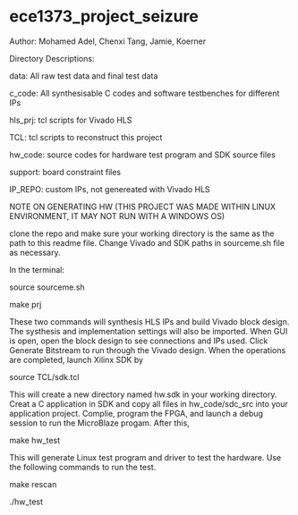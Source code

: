 # ece1373_project_seizure
Author:
Mohamed Adel, Chenxi Tang, Jamie, Koerner

Directory Descriptions:

data: All raw test data and final test data

c_code: All synthesisable C codes and software testbenches for different IPs

hls_prj: tcl scripts for Vivado HLS

TCL: tcl scripts to reconstruct this project

hw_code: source codes for hardware test program and SDK source files

support: board constraint files

IP_REPO: custom IPs, not genereated with Vivado HLS


NOTE ON GENERATING HW (THIS PROJECT WAS MADE WITHIN LINUX ENVIRONMENT, IT MAY NOT RUN WITH A WINDOWS OS)

clone the repo and make sure your working directory is the same as the path to this readme file. Change Vivado and SDK paths in sourceme.sh file as necessary. 

In the terminal:

source sourceme.sh

make prj

These two commands will synthesis HLS IPs and build Vivado block design. The systhesis and implementation settings will also be imported. When GUI is open,
open the block design to see connections and IPs used. Click Generate Bitstream to run through the Vivado design. When the operations are completed, launch
Xilinx SDK by

source TCL/sdk.tcl

This will create a new directory named hw.sdk in your working directory. Creat a C application in SDK and copy all files in hw_code/sdc_src into your application
project. Complie, program the FPGA, and launch a debug session to run the MicroBlaze progam. After this, 

make hw_test

This will generate Linux test program and driver to test the hardware. Use the following commands to run the test. 

make rescan

./hw_test

